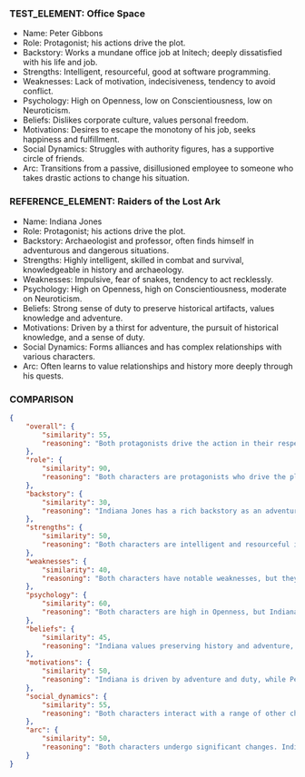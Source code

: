 ### TEST_ELEMENT: Office Space
- Name: Peter Gibbons
- Role: Protagonist; his actions drive the plot.
- Backstory: Works a mundane office job at Initech; deeply dissatisfied with his life and job.
- Strengths: Intelligent, resourceful, good at software programming.
- Weaknesses: Lack of motivation, indecisiveness, tendency to avoid conflict.
- Psychology: High on Openness, low on Conscientiousness, low on Neuroticism.
- Beliefs: Dislikes corporate culture, values personal freedom.
- Motivations: Desires to escape the monotony of his job, seeks happiness and fulfillment.
- Social Dynamics: Struggles with authority figures, has a supportive circle of friends.
- Arc: Transitions from a passive, disillusioned employee to someone who takes drastic actions to change his situation.

### REFERENCE_ELEMENT: Raiders of the Lost Ark
- Name: Indiana Jones
- Role: Protagonist; his actions drive the plot.
- Backstory: Archaeologist and professor, often finds himself in adventurous and dangerous situations.
- Strengths: Highly intelligent, skilled in combat and survival, knowledgeable in history and archaeology.
- Weaknesses: Impulsive, fear of snakes, tendency to act recklessly.
- Psychology: High on Openness, high on Conscientiousness, moderate on Neuroticism.
- Beliefs: Strong sense of duty to preserve historical artifacts, values knowledge and adventure.
- Motivations: Driven by a thirst for adventure, the pursuit of historical knowledge, and a sense of duty.
- Social Dynamics: Forms alliances and has complex relationships with various characters.
- Arc: Often learns to value relationships and history more deeply through his quests.

### COMPARISON

```json
{
    "overall": {
        "similarity": 55,
        "reasoning": "Both protagonists drive the action in their respective stories, but their contexts and character traits differ significantly. Indiana Jones is more adventurous and driven by a sense of duty, while Peter Gibbons is motivated by dissatisfaction and a desire to escape."
    },
    "role": {
        "similarity": 90,
        "reasoning": "Both characters are protagonists who drive the plot forward through their actions. Their roles are similar in that they are central to the story's progression."
    },
    "backstory": {
        "similarity": 30,
        "reasoning": "Indiana Jones has a rich backstory as an adventuring archaeologist, while Peter Gibbons has a mundane office job background. Their formative experiences are quite different."
    },
    "strengths": {
        "similarity": 50,
        "reasoning": "Both characters are intelligent and resourceful in their fields. Indiana's strengths include combat and survival skills, whereas Peter's strengths lie in software programming."
    },
    "weaknesses": {
        "similarity": 40,
        "reasoning": "Both characters have notable weaknesses, but they differ in nature. Indiana's are more physical and situational (impulsiveness, fear of snakes), while Peter's are psychological and behavioral (lack of motivation, indecisiveness)."
    },
    "psychology": {
        "similarity": 60,
        "reasoning": "Both characters are high in Openness, but Indiana is higher in Conscientiousness and moderate in Neuroticism, while Peter is low in both Conscientiousness and Neuroticism. They share some psychological traits but differ significantly in others."
    },
    "beliefs": {
        "similarity": 45,
        "reasoning": "Indiana values preserving history and adventure, while Peter dislikes corporate culture and values personal freedom. Their beliefs reflect their different worlds and motivations."
    },
    "motivations": {
        "similarity": 50,
        "reasoning": "Indiana is driven by adventure and duty, while Peter seeks to escape his monotonous life and find happiness. Both are motivated by a desire for change but in very different directions."
    },
    "social_dynamics": {
        "similarity": 55,
        "reasoning": "Both characters interact with a range of other characters, but Indiana's relationships are often formed through alliances and conflicts in adventurous contexts, while Peter's are within the corporate and social settings of his office life."
    },
    "arc": {
        "similarity": 50,
        "reasoning": "Both characters undergo significant changes. Indiana often learns deeper values through his quests, while Peter transforms from a passive employee to someone who takes control of his life. Their arcs show growth, but in different aspects."
    }
}
```